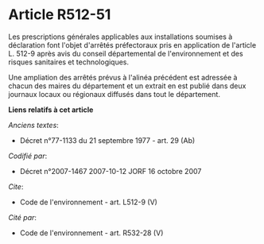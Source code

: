 # Article R512-51

Les prescriptions générales applicables aux installations soumises à déclaration font l'objet d'arrêtés préfectoraux pris en
application de l'article L. 512-9 après avis du conseil départemental de l'environnement et des risques sanitaires et
technologiques. 

Une ampliation des arrêtés prévus à l'alinéa précédent est adressée à chacun des maires du département et un extrait en est
publié dans deux journaux locaux ou régionaux diffusés dans tout le département.

**Liens relatifs à cet article**

_Anciens textes_:

  - Décret n°77-1133 du 21 septembre 1977 - art. 29 (Ab)

_Codifié par_:

  - Décret n°2007-1467 2007-10-12 JORF 16 octobre 2007

_Cite_:

  - Code de l'environnement - art. L512-9 (V)

_Cité par_:

  - Code de l'environnement - art. R532-28 (V)
